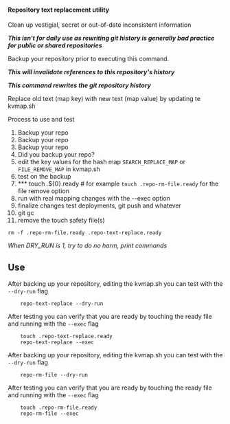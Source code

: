 #### Repository text replacement utility

Clean up vestigial, secret or out-of-date inconsistent information

**_This isn't for daily use as rewriting git history is generally bad
practice for public or shared repositories_**

Backup your repository prior to executing this command.

**_This will invalidate references to this repository's history_**

**_This command rewrites the git repository history_**


Replace old text (map key) with new text (map value) by updating te
kvmap.sh

Process to use and test

1. Backup your repo
2. Backup your repo
3. Backup your repo
4. Did you backup your repo?
5. edit the key values for the hash map `SEARCH_REPLACE_MAP` or `FILE_REMOVE_MAP` in kvmap.sh
6. test on the backup
7. *** touch .${0}.ready # for example `touch .repo-rm-file.ready` for the file remove option
8. run with real mapping changes with the --exec option
9. finalize changes test deployments, git push and whatever
10. git gc
11. remove the touch safety file(s)
```
rm -f .repo-rm-file.ready .repo-text-replace.ready
```

*When DRY_RUN is 1, try to do no harm, print commands*


Use
---

After backing up your repository, editing the kvmap.sh you can test
with the `--dry-run` flag

```
    repo-text-replace --dry-run
```

After testing you can verify that you are ready by touching the ready
file and running with the `--exec` flag

```
    touch .repo-text-replace.ready
    repo-text-replace --exec
```

After backing up your repository, editing the kvmap.sh you can test
with the `--dry-run` flag

```
    repo-rm-file --dry-run
```

After testing you can verify that you are ready by touching the ready
file and running with the `--exec` flag

```
    touch .repo-rm-file.ready
    repo-rm-file --exec
```
